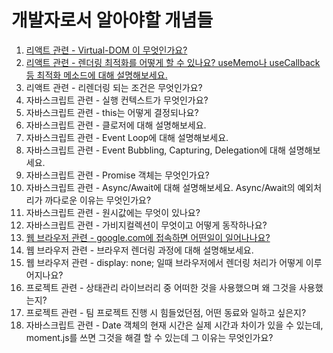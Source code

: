 # 개발자로서 알아야할 개념들
1. [리액트 관련 - Virtual-DOM 이 무엇인가요?](https://github.com/cslim0527/interview/tree/main/22_Virtual_DOM)
2. [리액트 관련 - 렌더링 최적화를 어떻게 할 수 있나요? useMemo나 useCallback 등 최적화 메소드에 대해 설명해보세요.](https://github.com/cslim0527/interview/tree/main/29_%EB%A6%AC%EC%95%A1%ED%8A%B8_%EB%A0%8C%EB%8D%94%EB%A7%81_%EC%B5%9C%EC%A0%81%ED%99%94)
3. 리액트 관련 - 리렌더링 되는 조건은 무엇인가요?
4. 자바스크립트 관련 - 실행 컨텍스트가 무엇인가요?
5. 자바스크립트 관련 - this는 어떻게 결정되나요?
6. 자바스크립트 관련 - 클로저에 대해 설명해보세요.
7. 자바스크립트 관련 - Event Loop에 대해 설명해보세요.
8. 자바스크립트 관련 - Event Bubbling, Capturing, Delegation에 대해 설명해보세요.
9. 자바스크립트 관련 - Promise 객체는 무엇인가요?
10. 자바스크립트 관련 - Async/Await에 대해 설명해보세요. Async/Await의 예외처리가 까다로운 이유는 무엇인가요?
11. 자바스크립트 관련 - 원시값에는 무엇이 있나요?
12. 자바스크립트 관련 - 가비지컬렉션이 무엇이고 어떻게 동작하나요?
14. [웹 브라우저 관련 - google.com에 접속하면 어떤일이 일어나나요?](https://github.com/cslim0527/interview/tree/main/28_what_happens_when_type_google)
15. 웹 브라우저 관련 - 브라우저 렌더링 과정에 대해 설명해보세요.
16. 웹 브라우저 관련 - display: none; 일때 브라우저에서 렌더링 처리가 어떻게 이루어지나요?
17. 프로젝트 관련 - 상태관리 라이브러리 중 어떠한 것을 사용했으며 왜 그것을 사용했는지?
18. 프로젝트 관련 - 팀 프로젝트 진행 시 힘들었던점, 어떤 동료와 일하고 싶은지?
19. 자바스크립트 관련 - Date 객체의 현재 시간은 실제 시간과 차이가 있을 수 있는데, moment.js를 쓰면 그것을 해결 할 수 있는데 그 이유는 무엇인가요?

